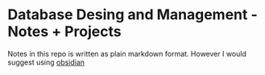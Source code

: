 # Database Desing and Management - Notes + Projects

Notes in this repo is written as plain markdown format. However I would suggest using [obsidian](https://obsidian.md/)
